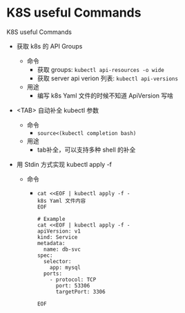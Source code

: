 # K8S useful Commands
K8S useful Commands

- 获取 k8s 的 API Groups
  - 命令
    - 获取 groups: `kubectl api-resources -o wide`
    - 获取 server api verion 列表: `kubectl api-versions`
  - 用途
    - 编写 k8s Yaml 文件的时候不知道 ApiVersion 写啥
    
- \<TAB\> 自动补全 kubectl 参数
  - 命令
    - `source<(kubectl completion bash)`
  - 用途
    - tab补全，可以支持多种 shell 的补全
    
- 用 Stdin 方式实现 kubectl apply -f
  - 命令
    - ``` shell
      cat <<EOF | kubectl apply -f -
      k8s Yaml 文件内容
      EOF
      
      # Example
      cat <<EOF | kubectl apply -f -
      apiVersion: v1
      kind: Service
      metadata:
        name: db-svc
      spec:
        selector:
          app: mysql
        ports:
          - protocol: TCP
            port: 53306
            targetPort: 3306
      
      EOF

